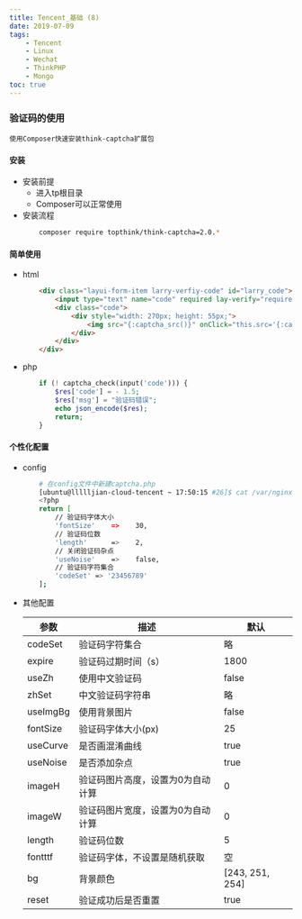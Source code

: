 ```yaml
---
title: Tencent_基础 (8)
date: 2019-07-09
tags: 
    - Tencent
    - Linux
    - Wechat
    - ThinkPHP
    - Mongo
toc: true
---
```


### 验证码的使用
    使用Composer快速安装think-captcha扩展包

<!-- more -->

#### 安装
- 安装前提
    * 进入tp根目录
    *  Composer可以正常使用
- 安装流程
    ```bash
        composer require topthink/think-captcha=2.0.*
    ```

#### 简单使用
- html
    ```html
        <div class="layui-form-item larry-verfiy-code" id="larry_code">
            <input type="text" name="code" required lay-verify="required" aautocomplete="off" class="layui-input larry-input" placeholder="输入验证码" autocomplete="off">
            <div class="code">
                <div style="width: 270px; height: 55px;">
                    <img src="{:captcha_src()}" onClick="this.src='{:captcha_src()}?'+Math.random();" alt="captcha" style="width: 178px; height: 36px; padding: 1px 0px 0px 2px;" />
                </div>
            </div>
        </div>
    ```
- php
    ```php
        if (! captcha_check(input('code'))) {
            $res['code'] = - 1.5;
            $res['msg'] = "验证码错误";
            echo json_encode($res);
            return;
        }
    ```

#### 个性化配置
- config
    ```bash
        # 在config文件中新建captcha.php
        [ubuntu@llllljian-cloud-tencent ~ 17:50:15 #26]$ cat /var/nginx/html/tp5/config/captcha.php
        <?php
        return [
            // 验证码字体大小
            'fontSize'    =>    30,    
            // 验证码位数
            'length'      =>    2,   
            // 关闭验证码杂点
            'useNoise'    =>    false,
            // 验证码字符集合
            'codeSet' => '23456789'
        ]; 
    ```
- 其他配置
    <table><thead><tr><th>参数</th><th>描述</th><th>默认</th></tr></thead><tbody><tr><td>codeSet</td><td>验证码字符集合</td><td>略</td></tr><tr><td>expire</td><td>验证码过期时间（s）</td><td>1800</td></tr><tr><td>useZh</td><td>使用中文验证码</td><td>false</td></tr><tr><td>zhSet</td><td>中文验证码字符串</td><td>略</td></tr><tr><td>useImgBg</td><td>使用背景图片</td><td>false</td></tr><tr><td>fontSize</td><td>验证码字体大小(px)</td><td>25</td></tr><tr><td>useCurve</td><td>是否画混淆曲线</td><td>true</td></tr><tr><td>useNoise</td><td>是否添加杂点</td><td>true</td></tr><tr><td>imageH</td><td>验证码图片高度，设置为0为自动计算</td><td>0</td></tr><tr><td>imageW</td><td>验证码图片宽度，设置为0为自动计算</td><td>0</td></tr><tr><td>length</td><td>验证码位数</td><td>5</td></tr><tr><td>fontttf</td><td>验证码字体，不设置是随机获取</td><td>空</td></tr><tr><td>bg</td><td>背景颜色</td><td>[243, 251, 254]</td></tr><tr><td>reset</td><td>验证成功后是否重置</td><td>true</td></tr></tbody></table>
